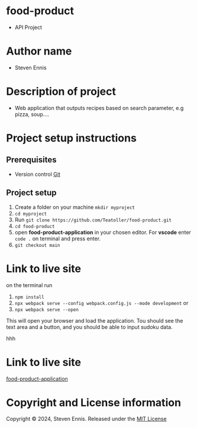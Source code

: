 # food-product
- API Project

# Author name
- Steven Ennis

# Description of project
- Web application that outputs recipes based on search parameter, e.g pizza, soup....

# Project setup instructions

## Prerequisites
- Version control [Git](https://git-scm.com/book/en/v2/Getting-Started-Installing-Git)

## Project setup

1. Create a folder on your machine `mkdir myproject`
2. `cd myproject`
3. Run `git clone https://github.com/Teatoller/food-product.git`
4. `cd food-product`
5. open **food-product-application** in your chosen editor. For **vscode** enter `code .` on terminal and press enter.
6. `git checkout main`

# Link to live site
on the terminal run
1. `npm install`
2. `npx webpack serve --config webpack.config.js --mode development` or
3. `npx webpack serve --open`

This will open your browser and load the application.
Tou should see the text area and a button,
and you should be able to input sudoku data.

hhh

# Link to live site
[food-product-application]()


# Copyright and License information
Copyright © 2024, Steven Ennis. Released under the [MIT License](LICENSE)
